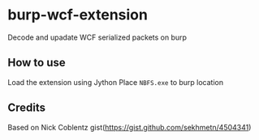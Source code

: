 # burp-wcf-extension
Decode and upadate WCF serialized packets on burp

## How to use
Load the extension using Jython
Place `NBFS.exe` to burp location

## Credits
Based on Nick Coblentz gist(https://gist.github.com/sekhmetn/4504341)
